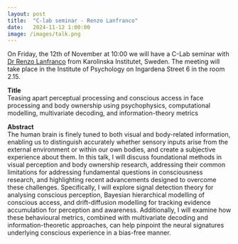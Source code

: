 ```yaml
---
layout: post
title:  "C-lab seminar - Renzo Lanfranco"
date:   2024-11-12 1:00:00
image: /images/talk.png
---
```


On Friday, the 12th of November at 10:00 we will have a C-Lab seminar with [Dr Renzo Lanfranco](https://www.renzolanfranco.com/) from Karolinska Institutet, Sweden.
The meeting will take place in the Institute of Psychology on Ingardena Street 6 in the room 2.15.

**Title**  
Teasing apart perceptual processing and conscious access in face processing and body ownership using psychophysics, computational modelling, multivariate decoding, and information-theory metrics

**Abstract**  
The human brain is finely tuned to both visual and body-related information, enabling us to distinguish accurately whether sensory inputs arise from the external environment or within our own bodies, and create a subjective experience about them. In this talk, I will discuss foundational methods in visual perception and body ownership research, addressing their common limitations for addressing fundamental questions in consciousness research, and highlighting recent advancements designed to overcome these challenges. Specifically, I will explore signal detection theory for analysing conscious perception, Bayesian hierarchical modelling of conscious access, and drift-diffusion modelling for tracking evidence accumulation for perception and awareness. Additionally, I will examine how these behavioural metrics, combined with multivariate decoding and information-theoretic approaches, can help pinpoint the neural signatures underlying conscious experience in a bias-free manner.
